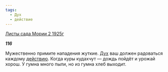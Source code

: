 ```yaml
---
tags:
  - Дух
  - действие
---
```

[Листы сада Мории 2 1925г](https://127.0.0.1:4002/agni/1925)

___116___

Мужественно примите нападения жуткие. [Дух](../../../tags/#Дух) ваш должен радоваться каждому [действию](../../../tags/#действие). Когда куры кудахчут — дождь пойдёт и урожай хорош. У гумна много пыли, но из гумна хлеб выходит.   

